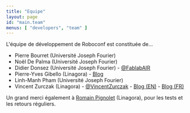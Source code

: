 ```yaml
---
title: "Equipe"
layout: page
id: "main.team"
menus: [ "developers", "team" ]
---
```


L'équipe de développement de Roboconf est constituée de...

* Pierre Bourret (Université Joseph Fourier)
* Noël De Palma (Université Joseph Fourier)
* Didier Donsez (Université Joseph Fourier) - [@FablabAIR](https://twitter.com/FablabAIR)
* Pierre-Yves Gibello (Linagora) - [Blog](http://planet.petalslink.com/home/pygibello/)
* Linh-Manh Pham (Université Joseph Fourier)
* Vincent Zurczak (Linagora) - [@VincentZurczak](https://twitter.com/VincentZurczak) - [Blog (EN)](http://vzurczak.wordpress.com) - [Blog (FR)](http://vzurczak2.wordpress.com)

Un grand merci également à [Romain Pignolet](https://twitter.com/rpignolet) (Linagora), pour les tests et les retours réguliers.
